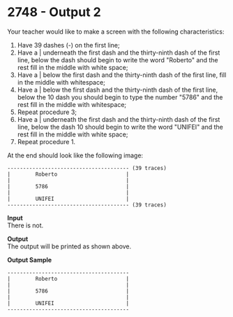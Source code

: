 # 2748 - Output 2

Your teacher would like to make a screen with the following characteristics:

1. Have 39 dashes (-) on the first line;
2. Have a | underneath the first dash and the thirty-ninth dash of the first line, below the dash should begin to write the word "Roberto" and the rest fill in the middle with white space;
3. Have a | below the first dash and the thirty-ninth dash of the first line, fill in the middle with whitespace;
4. Have a | below the first dash and the thirty-ninth dash of the first line, below the 10 dash you should begin to type the number "5786" and the rest fill in the middle with whitespace;
5. Repeat procedure 3;
6. Have a | underneath the first dash and the thirty-ninth dash of the first line, below the dash 10 should begin to write the word "UNIFEI" and the rest fill in the middle with white space;
7. Repeat procedure 1.

At the end should look like the following image:

```
--------------------------------------- (39 traces)
|        Roberto                      |
|                                     |
|        5786                         |
|                                     |
|        UNIFEI                       |
--------------------------------------- (39 traces)
```

**Input**<br>
There is not.

**Output**<br>
The output will be printed as shown above.

**Output Sample**
```
---------------------------------------
|        Roberto                      |
|                                     |
|        5786                         |
|                                     |
|        UNIFEI                       |
---------------------------------------
```